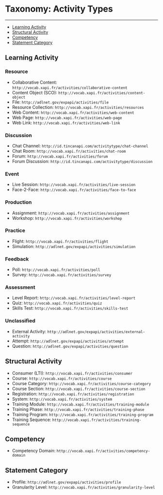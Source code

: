 # Taxonomy: Activity Types

---

- [Learning Activity](#learning)
- [Structural Activity](#structural)
- [Competency](#competencies)
- [Statement Category](#categories)


<a name="learning"></a>
## Learning Activity

### Resource

- Collaborative Content: `http://vocab.xapi.fr/activities/collaborative-content`
- Content Object (SCO): `http://vocab.xapi.fr/activities/content-object`
- File: `http://adlnet.gov/expapi/activities/file`
- Resource Collection: `http://vocab.xapi.fr/activities/resources`
- Web Content: `http://vocab.xapi.fr/activities/web-content`
- Web Page: `http://vocab.xapi.fr/activities/web-page`
- Web Link: `http://vocab.xapi.fr/activities/web-link`

### Discussion

- Chat Channel: `http://id.tincanapi.com/activitytype/chat-channel`
- Chat Room: `http://vocab.xapi.fr/activities/chat-room`
- Forum: `http://vocab.xapi.fr/activities/forum`
- Forum Discussion: `http://id.tincanapi.com/activitytype/discussion`

### Event

- Live Session: `http://vocab.xapi.fr/activities/live-session`
- Face-2-Face: `http://vocab.xapi.fr/activities/face-to-face`

### Production

- Assignment: `http://vocab.xapi.fr/activities/assignment`
- Workshop: `http://vocab.xapi.fr/activities/workshop`

### Practice

- Flight: `http://vocab.xapi.fr/activities/flight`
- Simulation: `http://adlnet.gov/expapi/activities/simulation`

### Feedback

- Poll: `http://vocab.xapi.fr/activities/poll`
- Survey: `http://vocab.xapi.fr/activities/survey`

### Assessment

- Level Report: `http://vocab.xapi.fr/activities/level-report`
- Quiz: `http://vocab.xapi.fr/activities/quiz`
- Skills Test: `http://vocab.xapi.fr/activities/skills-test`

### Unclassified

- External Activity: `http://adlnet.gov/expapi/activities/external-activity`
- Attempt: `http://adlnet.gov/expapi/activities/attempt`
- Question: `http://adlnet.gov/expapi/activities/question`


<a name="structural"></a>
## Structural Activity

- Consumer (LTI): `http://vocab.xapi.fr/activities/consumer`
- Course: `http://vocab.xapi.fr/activities/course`
- Course Category: `http://vocab.xapi.fr/activities/course-category`
- Course Section: `http://vocab.xapi.fr/activities/course-section`
- Registration: `http://vocab.xapi.fr/activities/registration`
- System: `http://vocab.xapi.fr/activities/system`
- Training Module: `http://vocab.xapi.fr/activities/training-module`
- Training Phase: `http://vocab.xapi.fr/activities/training-phase`
- Training Program: `http://vocab.xapi.fr/activities/training-program`
- Training Sequence: `http://vocab.xapi.fr/activities/training-sequence`


<a name="competencies"></a>
## Competency

- Competency Domain: `http://vocab.xapi.fr/activities/competency-domain`


<a name="categories"></a>
## Statement Category

- Profile: `http://adlnet.gov/expapi/activities/profile`
- Granularity Level: `http://vocab.xapi.fr/activities/granularity-level`

